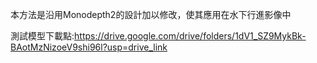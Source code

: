 本方法是沿用Monodepth2的設計加以修改，使其應用在水下行進影像中

測試模型下載點:https://drive.google.com/drive/folders/1dV1_SZ9MykBk-BAotMzNizoeV9shi96l?usp=drive_link
